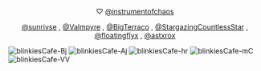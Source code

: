 <p align="center"> ♡  <a href="https://github.com/instrumentofchaos">@instrumentofchaos</a>
<p align="center"> <a href="https://github.com/sunrivse">@sunrivse</a> , <a href="https://github.com/Valmpyre">@Valmpyre</a> , <a href="https://github.com/BigTerraco">@BigTerraco</a> , <a href="https://github.com/StargazingCountlessStar">@StargazingCountlessStar</a> ,  <a href="https://github.com/floatingflyx">@floatingflyx</a> , <a href="https://github.com/astxrox">@astxrox</a>

  ![blinkiesCafe-Bj](https://github.com/user-attachments/assets/fdbfd859-07a0-485f-9a30-b48625a6ed52) 
![blinkiesCafe-Aj](https://github.com/user-attachments/assets/53d0feb0-95ae-4818-922c-2034761ae0b7)
![blinkiesCafe-hr](https://github.com/user-attachments/assets/fbbac2a8-4013-4ab4-8f5a-bf5ee647dfb5)
![blinkiesCafe-mC](https://github.com/user-attachments/assets/4380e5b6-bc34-4771-8dc4-ff485bbc6583)
![blinkiesCafe-VV](https://github.com/user-attachments/assets/789593a4-22e3-4df8-bfb1-06a4b8a23af1)

